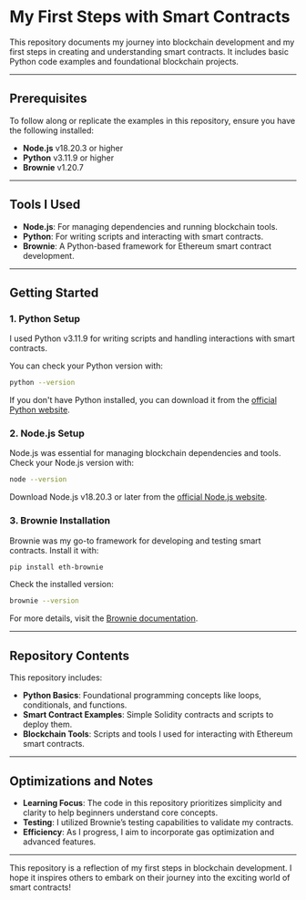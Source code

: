 # My First Steps with Smart Contracts

This repository documents my journey into blockchain development and my first steps in creating and understanding smart contracts. It includes basic Python code examples and foundational blockchain projects.

---

## **Prerequisites**

To follow along or replicate the examples in this repository, ensure you have the following installed:

- **Node.js** v18.20.3 or higher
- **Python** v3.11.9 or higher
- **Brownie** v1.20.7

---

## **Tools I Used**

- **Node.js**: For managing dependencies and running blockchain tools.
- **Python**: For writing scripts and interacting with smart contracts.
- **Brownie**: A Python-based framework for Ethereum smart contract development.

---

## **Getting Started**

### **1. Python Setup**
I used Python v3.11.9 for writing scripts and handling interactions with smart contracts.

You can check your Python version with:

```bash
python --version
```

If you don't have Python installed, you can download it from the [official Python website](https://www.python.org/downloads/).

### **2. Node.js Setup**
Node.js was essential for managing blockchain dependencies and tools. Check your Node.js version with:

```bash
node --version
```

Download Node.js v18.20.3 or later from the [official Node.js website](https://nodejs.org/).

### **3. Brownie Installation**
Brownie was my go-to framework for developing and testing smart contracts. Install it with:

```bash
pip install eth-brownie
```

Check the installed version:

```bash
brownie --version
```

For more details, visit the [Brownie documentation](https://eth-brownie.readthedocs.io/).

---

## **Repository Contents**

This repository includes:

- **Python Basics**: Foundational programming concepts like loops, conditionals, and functions.
- **Smart Contract Examples**: Simple Solidity contracts and scripts to deploy them.
- **Blockchain Tools**: Scripts and tools I used for interacting with Ethereum smart contracts.

---

## **Optimizations and Notes**

- **Learning Focus**: The code in this repository prioritizes simplicity and clarity to help beginners understand core concepts.
- **Testing**: I utilized Brownie’s testing capabilities to validate my contracts.
- **Efficiency**: As I progress, I aim to incorporate gas optimization and advanced features.

---

This repository is a reflection of my first steps in blockchain development. I hope it inspires others to embark on their journey into the exciting world of smart contracts!









